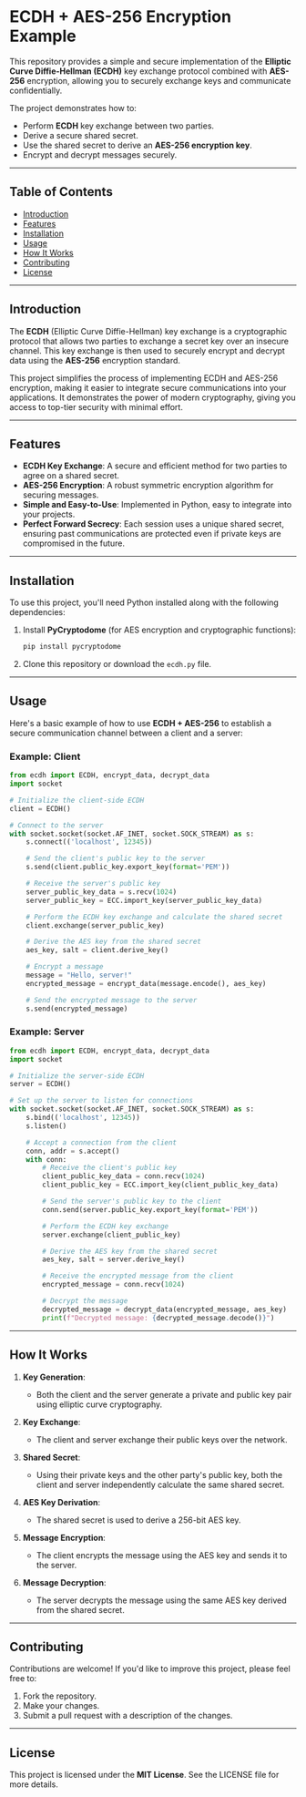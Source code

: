 # ECDH + AES-256 Encryption Example

This repository provides a simple and secure implementation of the **Elliptic Curve Diffie-Hellman (ECDH)** key exchange protocol combined with **AES-256** encryption, allowing you to securely exchange keys and communicate confidentially.

The project demonstrates how to:
- Perform **ECDH** key exchange between two parties.
- Derive a secure shared secret.
- Use the shared secret to derive an **AES-256 encryption key**.
- Encrypt and decrypt messages securely.

---

## Table of Contents
- [Introduction](#introduction)
- [Features](#features)
- [Installation](#installation)
- [Usage](#usage)
- [How It Works](#how-it-works)
- [Contributing](#contributing)
- [License](#license)

---

## Introduction

The **ECDH** (Elliptic Curve Diffie-Hellman) key exchange is a cryptographic protocol that allows two parties to exchange a secret key over an insecure channel. This key exchange is then used to securely encrypt and decrypt data using the **AES-256** encryption standard.

This project simplifies the process of implementing ECDH and AES-256 encryption, making it easier to integrate secure communications into your applications. It demonstrates the power of modern cryptography, giving you access to top-tier security with minimal effort.

---

## Features

- **ECDH Key Exchange**: A secure and efficient method for two parties to agree on a shared secret.
- **AES-256 Encryption**: A robust symmetric encryption algorithm for securing messages.
- **Simple and Easy-to-Use**: Implemented in Python, easy to integrate into your projects.
- **Perfect Forward Secrecy**: Each session uses a unique shared secret, ensuring past communications are protected even if private keys are compromised in the future.

---

## Installation

To use this project, you'll need Python installed along with the following dependencies:

1. Install **PyCryptodome** (for AES encryption and cryptographic functions):

    ```bash
    pip install pycryptodome
    ```

2. Clone this repository or download the `ecdh.py` file.

---

## Usage

Here's a basic example of how to use **ECDH + AES-256** to establish a secure communication channel between a client and a server:

### Example: Client

```python
from ecdh import ECDH, encrypt_data, decrypt_data
import socket

# Initialize the client-side ECDH
client = ECDH()

# Connect to the server
with socket.socket(socket.AF_INET, socket.SOCK_STREAM) as s:
    s.connect(('localhost', 12345))

    # Send the client's public key to the server
    s.send(client.public_key.export_key(format='PEM'))

    # Receive the server's public key
    server_public_key_data = s.recv(1024)
    server_public_key = ECC.import_key(server_public_key_data)

    # Perform the ECDH key exchange and calculate the shared secret
    client.exchange(server_public_key)

    # Derive the AES key from the shared secret
    aes_key, salt = client.derive_key()

    # Encrypt a message
    message = "Hello, server!"
    encrypted_message = encrypt_data(message.encode(), aes_key)

    # Send the encrypted message to the server
    s.send(encrypted_message)
```

### Example: Server

```python
from ecdh import ECDH, encrypt_data, decrypt_data
import socket

# Initialize the server-side ECDH
server = ECDH()

# Set up the server to listen for connections
with socket.socket(socket.AF_INET, socket.SOCK_STREAM) as s:
    s.bind(('localhost', 12345))
    s.listen()

    # Accept a connection from the client
    conn, addr = s.accept()
    with conn:
        # Receive the client's public key
        client_public_key_data = conn.recv(1024)
        client_public_key = ECC.import_key(client_public_key_data)

        # Send the server's public key to the client
        conn.send(server.public_key.export_key(format='PEM'))

        # Perform the ECDH key exchange
        server.exchange(client_public_key)

        # Derive the AES key from the shared secret
        aes_key, salt = server.derive_key()

        # Receive the encrypted message from the client
        encrypted_message = conn.recv(1024)

        # Decrypt the message
        decrypted_message = decrypt_data(encrypted_message, aes_key)
        print(f"Decrypted message: {decrypted_message.decode()}")
```

---

## How It Works

1. **Key Generation**: 
    - Both the client and the server generate a private and public key pair using elliptic curve cryptography.

2. **Key Exchange**: 
    - The client and server exchange their public keys over the network.

3. **Shared Secret**: 
    - Using their private keys and the other party's public key, both the client and server independently calculate the same shared secret.

4. **AES Key Derivation**: 
    - The shared secret is used to derive a 256-bit AES key.

5. **Message Encryption**: 
    - The client encrypts the message using the AES key and sends it to the server.

6. **Message Decryption**: 
    - The server decrypts the message using the same AES key derived from the shared secret.

---

## Contributing

Contributions are welcome! If you'd like to improve this project, please feel free to:

1. Fork the repository.
2. Make your changes.
3. Submit a pull request with a description of the changes.

---

## License

This project is licensed under the **MIT License**. See the LICENSE file for more details.
